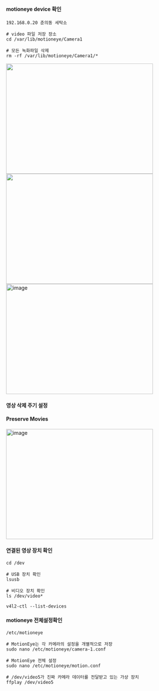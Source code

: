 #### motioneye device 확인

```
192.168.0.20 춘의동 세탁소

# video 파일 저장 장소
cd /var/lib/motioneye/Camera1

# 모든 녹화파일 삭제
rm -rf /var/lib/motioneye/Camera1/*

```
<img src="https://github.com/user-attachments/assets/f77c3447-4345-433b-9c78-49cf65e44339" width="400" height="300" />

<img src="https://github.com/user-attachments/assets/1ec2f896-6a39-4e2b-8c02-4e7d581a3338" width="400" height="300" />

<img width="400" height="300" alt="image" src="https://github.com/user-attachments/assets/11ef1a66-9d22-435f-9291-887e7a0f2bf8" />

#### 영상 삭제 주기 설정

#### Preserve Movies
<img width="400" height="300" alt="image" src="https://github.com/user-attachments/assets/4e6da08f-2298-4699-881a-501c658784ec" />



#### 연결된 영상 장치 확인

```
cd /dev

# USB 장치 확인
lsusb

# 비디오 장치 확인
ls /dev/video*

v4l2-ctl --list-devices

```

#### motioneye 전체설정확인
```
/etc/motioneye

# MotionEye는 각 카메라의 설정을 개별적으로 저장
sudo nano /etc/motioneye/camera-1.conf

# MotionEye 전체 설정
sudo nano /etc/motioneye/motion.conf

# /dev/video5가 진짜 카메라 데이터를 전달받고 있는 가상 장치
ffplay /dev/video5
```



